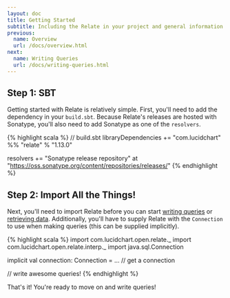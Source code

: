```yaml
---
layout: doc
title: Getting Started
subtitle: Including the Relate in your project and general information about getting started with Relate
previous:
  name: Overview
  url: /docs/overview.html
next:
  name: Writing Queries
  url: /docs/writing-queries.html
---
```

## Step 1: SBT
Getting started with Relate is relatively simple. First, you'll need to add the dependency in your `build.sbt`. Because Relate's releases are hosted with Sonatype, you'll also need to add Sonatype as one of the `resolvers`.

{% highlight scala %}
// build.sbt
libraryDependencies += "com.lucidchart" %% "relate" % "1.13.0"

resolvers += "Sonatype release repository" at "https://oss.sonatype.org/content/repositories/releases/"
{% endhighlight %}

## Step 2: Import All the Things!
Next, you'll need to import Relate before you can start [writing queries]({{site.baseurl}}/docs/writing-queries.html) or [retrieving data]({{site.baseurl}}/docs/retrieving-data.html). Additionally, you'll have to supply Relate with the `Connection` to use when making queries (this can be supplied implicitly).

{% highlight scala %}
import com.lucidchart.open.relate._
import com.lucidchart.open.relate.interp._
import java.sql.Connection

implicit val connection: Connection = ... // get a connection

// write awesome queries!
{% endhighlight %}

That's it! You're ready to move on and write queries!

